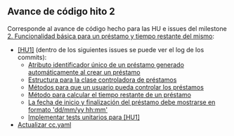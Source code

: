 ## Avance de código hito 2

Corresponde al avance de código hecho para las HU e issues del milestone [2. Funcionalidad básica para un préstamo y tiempo restante del mismo](https://github.com/Jumacasni/PlayMe/milestone/3):

- [[HU1]](https://github.com/Jumacasni/PlayMe/issues/31) (dentro de los siguientes issues se puede ver el log de los commits):
	- [Atributo identificador único de un préstamo generado automáticamente al crear un préstamo](https://github.com/Jumacasni/PlayMe/issues/52)
	- [Estructura para la clase controladora de préstamos](https://github.com/Jumacasni/PlayMe/issues/45)
	- [Métodos para que un usuario pueda controlar los préstamos](https://github.com/Jumacasni/PlayMe/issues/35)
	- [Método para calcular el tiempo restante de un préstamo](https://github.com/Jumacasni/PlayMe/issues/36)
	- [La fecha de inicio y finalización del préstamo debe mostrarse en formato 'dd/mm/yy hh:mm'](https://github.com/Jumacasni/PlayMe/issues/51)
	- [Implementar tests unitarios para [HU1]](https://github.com/Jumacasni/PlayMe/issues/49)
- [Actualizar cc.yaml](https://github.com/Jumacasni/PlayMe/issues/53)